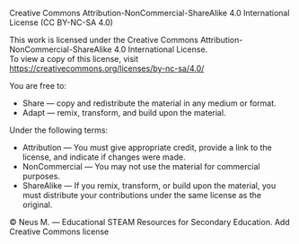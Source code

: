 Creative Commons Attribution-NonCommercial-ShareAlike 4.0 International License (CC BY-NC-SA 4.0)

This work is licensed under the Creative Commons Attribution-NonCommercial-ShareAlike 4.0 International License.  
To view a copy of this license, visit https://creativecommons.org/licenses/by-nc-sa/4.0/

You are free to:
- Share — copy and redistribute the material in any medium or format.
- Adapt — remix, transform, and build upon the material.

Under the following terms:
- Attribution — You must give appropriate credit, provide a link to the license, and indicate if changes were made.
- NonCommercial — You may not use the material for commercial purposes.
- ShareAlike — If you remix, transform, or build upon the material, you must distribute your contributions under the same license as the original.

© Neus M. — Educational STEAM Resources for Secondary Education.
Add Creative Commons license
